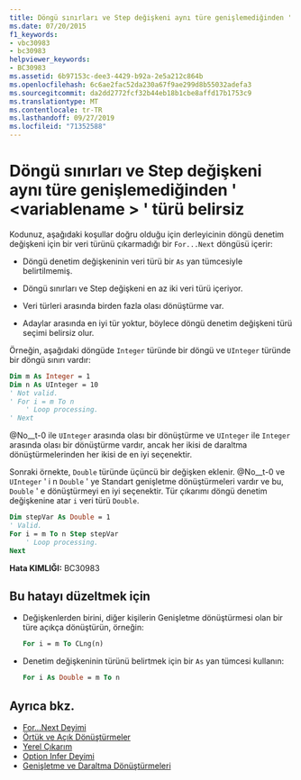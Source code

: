 ```yaml
---
title: Döngü sınırları ve Step değişkeni aynı türe genişlemediğinden ' <variablename> ' türü belirsiz
ms.date: 07/20/2015
f1_keywords:
- vbc30983
- bc30983
helpviewer_keywords:
- BC30983
ms.assetid: 6b97153c-dee3-4429-b92a-2e5a212c864b
ms.openlocfilehash: 6c6ae2fac52da230a67f9ae299d8b55032adefa3
ms.sourcegitcommit: da2dd2772fcf32b44eb18b1cbe8affd17b1753c9
ms.translationtype: MT
ms.contentlocale: tr-TR
ms.lasthandoff: 09/27/2019
ms.locfileid: "71352588"
---
```

# <a name="type-of-variablename-is-ambiguous-because-the-loop-bounds-and-the-step-variable-do-not-widen-to-the-same-type"></a>Döngü sınırları ve Step değişkeni aynı türe genişlemediğinden ' \<variablename > ' türü belirsiz
Kodunuz, aşağıdaki koşullar doğru olduğu için derleyicinin döngü denetim değişkeni için bir veri türünü çıkarmadığı bir `For...Next` döngüsü içerir:  
  
- Döngü denetim değişkeninin veri türü bir `As` yan tümcesiyle belirtilmemiş.  
  
- Döngü sınırları ve Step değişkeni en az iki veri türü içeriyor.  
  
- Veri türleri arasında birden fazla olası dönüştürme var.  
  
- Adaylar arasında en iyi tür yoktur, böylece döngü denetim değişkeni türü seçimi belirsiz olur.  
  
 Örneğin, aşağıdaki döngüde `Integer` türünde bir döngü ve `UInteger` türünde bir döngü sınırı vardır:  
  
```vb  
Dim m As Integer = 1  
Dim n As UInteger = 10  
' Not valid.  
' For i = m To n  
    ' Loop processing.  
' Next  
```  
  
 @No__t-0 ile `UInteger` arasında olası bir dönüştürme ve `UInteger` ile `Integer` arasında olası bir dönüştürme vardır, ancak her ikisi de daraltma dönüştürmelerinden her ikisi de en iyi seçenektir.  
  
 Sonraki örnekte, `Double` türünde üçüncü bir değişken eklenir. @No__t-0 ve `UInteger` ' i n `Double` ' ye Standart genişletme dönüştürmeleri vardır ve bu, `Double` ' e dönüştürmeyi en iyi seçenektir. Tür çıkarımı döngü denetim değişkenine atar `i` veri türü `Double`.  
  
```vb  
Dim stepVar As Double = 1  
' Valid.  
For i = m To n Step stepVar  
    ' Loop processing.  
Next  
```  
  
 **Hata KIMLIĞI:** BC30983  
  
## <a name="to-correct-this-error"></a>Bu hatayı düzeltmek için  
  
- Değişkenlerden birini, diğer kişilerin Genişletme dönüştürmesi olan bir türe açıkça dönüştürün, örneğin:  
  
    ```vb  
    For i = m To CLng(n)  
    ```  
  
- Denetim değişkeninin türünü belirtmek için bir `As` yan tümcesi kullanın:  
  
    ```vb  
    For i As Double = m To n   
    ```  
  
## <a name="see-also"></a>Ayrıca bkz.

- [For...Next Deyimi](../../visual-basic/language-reference/statements/for-next-statement.md)
- [Örtük ve Açık Dönüştürmeler](../../visual-basic/programming-guide/language-features/data-types/implicit-and-explicit-conversions.md)
- [Yerel Çıkarım](../../visual-basic/programming-guide/language-features/variables/local-type-inference.md)
- [Option Infer Deyimi](../../visual-basic/language-reference/statements/option-infer-statement.md)
- [Genişletme ve Daraltma Dönüştürmeleri](../../visual-basic/programming-guide/language-features/data-types/widening-and-narrowing-conversions.md)
